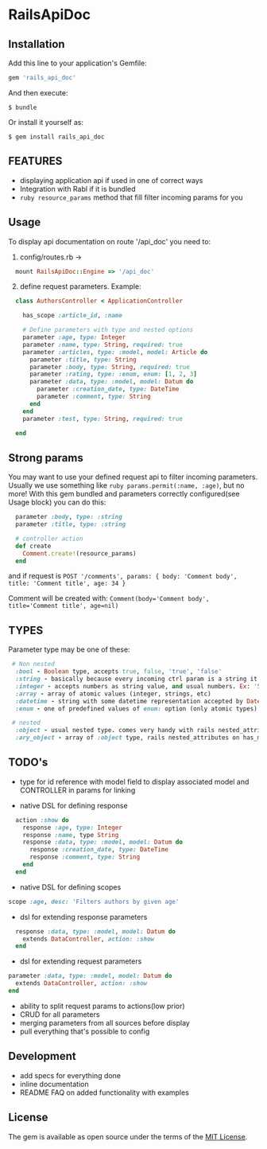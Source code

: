 
# RailsApiDoc

## Installation

Add this line to your application's Gemfile:

```ruby
gem 'rails_api_doc'
```

And then execute:

    $ bundle

Or install it yourself as:

    $ gem install rails_api_doc

## FEATURES

+ displaying application api if used in one of correct ways
+ Integration with Rabl if it is bundled
+ ```ruby resource_params``` method that fill filter incoming params for you

## Usage

To display api documentation on route '/api_doc' you need to:

1. config/routes.rb ->
  ```ruby
    mount RailsApiDoc::Engine => '/api_doc'
  ```

2. define request parameters. Example:
  ```ruby
    class AuthorsController < ApplicationController

      has_scope :article_id, :name

      # Define parameters with type and nested options
      parameter :age, type: Integer
      parameter :name, type: String, required: true
      parameter :articles, type: :model, model: Article do
        parameter :title, type: String
        parameter :body, type: String, required: true
        parameter :rating, type: :enum, enum: [1, 2, 3]
        parameter :data, type: :model, model: Datum do
          parameter :creation_date, type: DateTime
          parameter :comment, type: String
        end
      end
      parameter :test, type: String, required: true

    end
  ```
## Strong params

You may want to use your defined request api to filter incoming parameters.
Usually we use something like ```ruby params.permit(:name, :age)```, but no more!
With this gem bundled and parameters correctly configured(see Usage block) you can do this:
  ```ruby
    parameter :body, type: :string
    parameter :title, type: :string

    # controller action
    def create
      Comment.create!(resource_params)
    end
  ```

  and if request is `POST '/comments', params: { body: 'Comment body', title: 'Comment title', age: 34 }`

  Comment will be created with: `Comment(body='Comment body', title='Comment title', age=nil)`

## TYPES

Parameter type may be one of these:

  ```ruby
   # Non nested
    :bool - Boolean type, accepts true, false, 'true', 'false'
    :string - basically because every incoming ctrl param is a string it will accept anything beside nested type
    :integer - accepts numbers as string value, and usual numbers. Ex: '5', 5 - correct, 'error' - incorrect
    :array - array of atomic values (integer, strings, etc)
    :datetime - string with some datetime representation accepted by DateTime.parse
    :enum - one of predefined values of enum: option (only atomic types)

   # nested
    :object - usual nested type. comes very handy with rails nested_attributes feature
    :ary_object - array of :object type, rails nested_attributes on has_many
  ```

## TODO's
+ type for id reference with model field to display associated model and CONTROLLER in params for linking

+ native DSL for defining response
```ruby
  action :show do
    response :age, type: Integer
    response :name, type String
    response :data, type: :model, model: Datum do
      response :creation_date, type: DateTime
      response :comment, type: String
    end
  end
```
+ native DSL for defining scopes
```ruby
scope :age, desc: 'Filters authors by given age'
```
+ dsl for extending response parameters
```ruby
  response :data, type: :model, model: Datum do
    extends DataController, action: :show
  end
```
+ dsl for extending request parameters
```ruby
parameter :data, type: :model, model: Datum do
  extends DataController, action: :show
end
```
+ ability to split request params to actions(low prior)
+ CRUD for all parameters
+ merging parameters from all sources before display
+ pull everything that's possible to config

## Development

+ add specs for everything done
+ inline documentation
+ README FAQ on added functionality with examples

## License

The gem is available as open source under the terms of the [MIT License](http://opensource.org/licenses/MIT).
